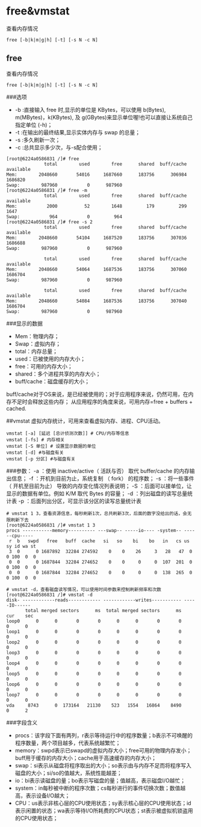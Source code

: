 # free&vmstat
查看内存情况

```shell
free [-b|k|m|g|h] [-t] [-s N -c N]
```

## free
查看内存情况

```shell
free [-b|k|m|g|h] [-t] [-s N -c N]
```

###选项

* -b :直接输入 free 时,显示的单位是 KBytes，可以使用 b(Bytes), m(MBytes)，k(KBytes), 及 g(GBytes)来显示单位喔!也可以直接让系统自己指定单位 (-h)；
* -t :在输出的最终结果,显示实体内存与 swap 的总量；
* -s :多久刷新一次；
* -c :总共显示多少次，与-s配合使用；
 
```shell
[root@6224a0586831 /]# free
              total        used        free      shared  buff/cache   available
Mem:        2048660       54016     1687660      183756      306984     1686820
Swap:        987960           0      987960
[root@6224a0586831 /]# free -m
              total        used        free      shared  buff/cache   available
Mem:           2000          52        1648         179         299        1647
Swap:           964           0         964
[root@6224a0586831 /]# free -s 2
              total        used        free      shared  buff/cache   available
Mem:        2048660       54104     1687520      183756      307036     1686688
Swap:        987960           0      987960

              total        used        free      shared  buff/cache   available
Mem:        2048660       54064     1687536      183756      307060     1686704
Swap:        987960           0      987960

              total        used        free      shared  buff/cache   available
Mem:        2048660       54084     1687536      183756      307040     1686704
Swap:        987960           0      987960
```

###显示的数据

* Mem：物理内存；
* Swap：虚拟内存；
* total：内存总量；
* used：已被使用的内存大小；
* free：可用的内存大小；
* shared：多个进程共享的内存大小；
* buff/cache：磁盘缓存的大小；

buff/cache对于OS来说，是已经被使用的；对于应用程序来说，仍然可用，在内存不足时会释放这些内存；
从应用程序的角度来说，可用内存=free + buffers + cached.

##vmstat
虚拟内存统计，可用来查看虚拟内存、进程、CPU活动。

```shell
vmstat [-a] [延迟 [总计侦测次数]] # CPU/内存等信息
vmstat [-fs] # 内存相关
vmstat [-S 单位] # 设置显示数据的单位
vmstat [-d] #与磁盘有关
vmstat [-p 分区] #与磁盘有关
```

###参数：
-a ：使用 inactive/active（ 活跃与否） 取代 buffer/cache 的内存输出信息；
-f ：开机到目前为止，系统复制 （ fork） 的程序数；
-s ：将一些事件 （ 开机至目前为止） 导致的内存变化情况列表说明；
-S ：后面可以接单位，让显示的数据有单位。例如 K/M 取代 Bytes 的容量；
-d ：列出磁盘的读写总量统计表
-p ：后面列出分区，可显示该分区的读写总量统计表


```shell
# vmstat 1 3，查看资源信息，每秒刷新1次，总共刷新3次，后面的数字没给出的话，会无限刷新下去
[root@6224a0586831 /]# vmstat 1 3
procs -----------memory---------- ---swap-- -----io---- -system-- ------cpu-----
 r  b   swpd   free   buff  cache   si   so    bi    bo   in   cs us sy id wa st
 3  0      0 1687892  32284 274592    0    0    26     3   28   47  0  0 100  0  0
 0  0      0 1687844  32284 274652    0    0     0     0  107  201  0  0 100  0  0
 0  0      0 1687844  32284 274652    0    0     0     0  138  265  0  0 100  0  0

# vmstat -d，查看磁盘读写情况，可以使用时间参数来控制刷新频率和次数
[root@6224a0586831 /]# vmstat -d
disk- ------------reads------------ ------------writes----------- -----IO------
       total merged sectors      ms  total merged sectors      ms    cur    sec
loop0      0      0       0       0      0      0       0       0      0      0
loop1      0      0       0       0      0      0       0       0      0      0
loop2      0      0       0       0      0      0       0       0      0      0
loop3      0      0       0       0      0      0       0       0      0      0
loop4      0      0       0       0      0      0       0       0      0      0
loop5      0      0       0       0      0      0       0       0      0      0
loop6      0      0       0       0      0      0       0       0      0      0
loop7      0      0       0       0      0      0       0       0      0      0
vda     8743      0  173164   21130    523   1554   16864    8490      0      2
````

###字段含义

* procs：该字段下面有两列，r表示等待运行中的程序数量；b表示不可唤醒的程序数量，两个项目越多，代表系统越繁忙；
* memory：swpd表示已swapd的虚拟内存大小；free可用的物理内存发小；buff用于缓存的内存大小；cache用于高速缓存的内存大小；
* swap：si表示从磁盘将程序取出的大小；so表示由与内存不足而将程序写入磁盘的大小；si/so的值越大，系统性能越差；
* io：bi表示读磁盘的量；bo表示写磁盘的量；值越高，表示磁盘I/O越忙；
* system：in每秒被中断的程序次数；cs每秒进行的事件切换次数；数值越高，表示设备I/O越大；
* CPU：us表示非核心层的CPU使用状态；sy表示核心层的CPU使用状态；id表示闲置的状态；wa表示等待I/O所耗费的CPU状态；st表示被虚拟机锁盗用的CPU使用状态；
















































